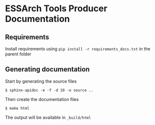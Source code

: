 # ESSArch Tools Producer Documentation

## Requirements
Install requirements using `pip install -r requirements_docs.txt` in the parent folder

## Generating documentation

Start by generating the source files

```
$ sphinx-apidoc -e -f -d 10 -o source ..
```

Then create the documentation files

```
$ make html
```

The output will be available in `_build/html`
